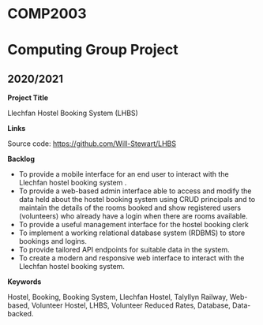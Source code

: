 # COMP2003 

# Computing Group Project 

## 2020/2021 

 

**Project Title**

Llechfan Hostel Booking System (LHBS) 

  

**Links**

Source code: https://github.com/Will-Stewart/LHBS

  

**Backlog**  

- To provide a mobile interface for an end user to interact with the Llechfan hostel booking system . 
- To provide a web-based admin interface able to access and modify the data held about the hostel booking system using CRUD principals and to maintain the details of the rooms booked and show registered users (volunteers) who already have a login when there are rooms available.  
- To provide a useful management interface for the hostel booking clerk 
- To implement a working relational database system (RDBMS) to store bookings and logins. 
- To provide tailored API endpoints for suitable data in the system.   
- To create a modern and responsive web interface to interact with the Llechfan hostel booking system. 


**Keywords**

Hostel, Booking, Booking System, Llechfan Hostel, Talyllyn Railway, Web-based, Volunteer Hostel, LHBS, Volunteer Reduced Rates, Database, Data-backed. 
